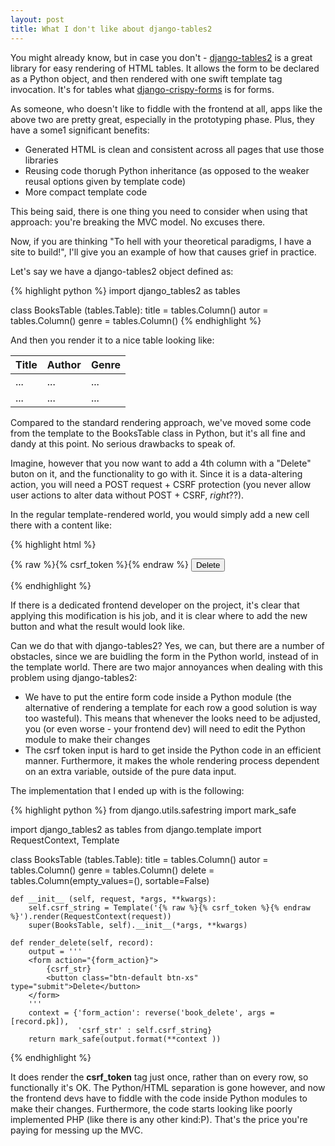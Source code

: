 ```yaml
---
layout: post
title: What I don't like about django-tables2 
---
```


You might already know, but in case you don't - [django-tables2](http://django-tables2.readthedocs.org) is a great library for easy rendering of HTML tables. It allows the form to be declared as a Python object, and then rendered with one swift template tag invocation. It's for tables what [django-crispy-forms](http://django-crispy-forms.readthedocs.org/en/latest/index.html) is for forms.

As someone, who doesn't like to fiddle with the frontend at all, apps like the above two are pretty great, especially in the prototyping phase. Plus, they have a some1 significant benefits:

   *   Generated HTML is clean and consistent across all pages that use those libraries
   *   Reusing code thorugh Python inheritance (as opposed to the weaker reusal options given by template code)
   *   More compact template code

This being said, there is one thing you need to consider when using that approach: you're breaking the MVC model. No excuses there.

Now, if you are thinking "To hell with your theoretical paradigms, I have a site to build!", I'll give you an example of how that causes grief in practice.

Let's say we have a django-tables2 object defined as:

{% highlight python %}
import django_tables2 as tables

class BooksTable (tables.Table):
    title = tables.Column()
    autor = tables.Column()
    genre = tables.Column()
{% endhighlight %}

And then you render it to a nice table looking like:

Title         | Author       | Genre   |
------------- | -------------|---------|
...           | ...          | ...     |
...           | ...          | ...     |


Compared to the standard rendering approach, we've moved some code from the template to the BooksTable class in Python, but it's all fine and dandy at this point. No serious drawbacks to speak of. 

Imagine, however that you now want to add a 4th column with a "Delete" buton on it, and the functionality to go with it. Since it is a data-altering action, you will need a POST request + CSRF protection (you never allow user actions to alter data without POST + CSRF, *right*??). 

In the regular template-rendered world, you would simply add a new cell there with a content like:

{% highlight html %}
      <td>
        <form action="{% raw %}{% url 'book_delete' book.pk %}{% endraw %}">
             {% raw %}{% csrf_token %}{% endraw %}
            <button class="btn-default btn-xs" type="submit">Delete</button>
        </form>
      </td>
{% endhighlight %}

If there is a dedicated frontend developer on the project, it's clear that applying this modification is his job, and it is clear where to add the new button and what the result would look like.

Can we do that with django-tables2? Yes, we can, but there are a number of obstacles, since we are buidling the form in the Python world, instead of in the template world. There are two major annoyances when dealing with this problem using django-tables2:

   *   We have to put the entire form code inside a Python module (the alternative of rendering a template for each row a good solution is way too wasteful). This means that whenever the looks need to be adjusted, you (or even worse - your frontend dev) will need to edit the Python module to make their changes
   *   The csrf token input is hard to get inside the Python code in an efficient manner. Furthermore, it makes the whole rendering process dependent on an extra variable, outside of the pure data input.

The implementation that I ended up with is the following:

{% highlight python %}
from django.utils.safestring import mark_safe

import django_tables2 as tables
from django.template import RequestContext, Template

class BooksTable (tables.Table):
    title = tables.Column()
    autor = tables.Column()
    genre = tables.Column()
    delete = tables.Column(empty_values=(), sortable=False)
    
    def __init__ (self, request, *args, **kwargs):
        self.csrf_string = Template('{% raw %}{% csrf_token %}{% endraw %}').render(RequestContext(request))
        super(BooksTable, self).__init__(*args, **kwargs)
        
    def render_delete(self, record):
        output = '''
        <form action="{form_action}">
            {csrf_str}
            <button class="btn-default btn-xs" type="submit">Delete</button>
        </form>
        '''
        context = {'form_action': reverse('book_delete', args =[record.pk]),
                   'csrf_str' : self.csrf_string}
        return mark_safe(output.format(**context ))
{% endhighlight %}

It does render the __csrf_token__ tag just once, rather than on every row, so functionally it's OK. The Python/HTML separation is gone however, and now the frontend devs have to fiddle with the code inside Python modules to make their changes. Furthermore, the code starts looking like poorly implemented PHP (like there is any other kind:P). That's the price you're paying for messing up the MVC.